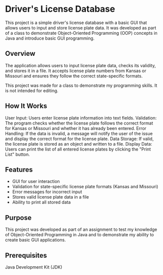 # Driver's License Database
This project is a simple driver's license database with a basic GUI that allows users to input and store license plate data. It was developed as part of a class to demonstrate Object-Oriented Programming (OOP) concepts in Java and introduce basic GUI programming.

## Overview
The application allows users to input license plate data, checks its validity, and stores it in a file. It accepts license plate numbers from Kansas or Missouri and ensures they follow the correct state-specific formats.

This project was made for a class to demonstrate my programming skills. It is not intended for editing.

## How It Works
User Input: Users enter license plate information into text fields.
Validation: The program checks whether the license plate follows the correct format for Kansas or Missouri and whether it has already been entered.
Error Handling: If the data is invalid, a message will notify the user of the issue and display the correct format for the license plate.
Data Storage: If valid, the license plate is stored as an object and written to a file.
Display Data: Users can print the list of all entered license plates by clicking the "Print List" button.

## Features
* GUI for user interaction
* Validation for state-specific license plate formats (Kansas and Missouri)
* Error messages for incorrect input
* Stores valid license plate data in a file
* Ability to print all stored data

## Purpose
This project was developed as part of an assignment to test my knowledge of Object-Oriented Programming in Java and to demonstrate my ability to create basic GUI applications.

## Prerequisites
Java Development Kit (JDK)
